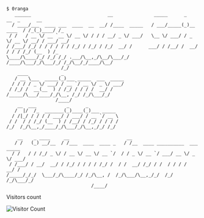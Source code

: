 ```
$ 0ranga
   ______                            __               _____      _            __  _      __ 
  / ____/___  ____ ___  ____  __  __/ /____  _____   / ___/_____(_)__  ____  / /_(_)____/ /_
 / /   / __ \/ __ `__ \/ __ \/ / / / __/ _ \/ ___/   \__ \/ ___/ / _ \/ __ \/ __/ / ___/ __/
/ /___/ /_/ / / / / / / /_/ / /_/ / /_/  __/ /      ___/ / /__/ /  __/ / / / /_/ (__  ) /_  
\____/\____/_/ /_/ /_/ .___/\__,_/\__/\___/_/      /____/\___/_/\___/_/ /_/\__/_/____/\__/  
                    /_/                                                                     
    ____            _                                                                       
   / __ \___  _____(_)___ _____  ___  _____                                                 
  / / / / _ \/ ___/ / __ `/ __ \/ _ \/ ___/                                                 
 / /_/ /  __(__  ) / /_/ / / / /  __/ /                                                     
/_____/\___/____/_/\__, /_/ /_/\___/_/                                                      
                  /____/                                                                    
    __  ___           _      _                                                              
   /  |/  /_  _______(_)____(_)___ _____                                                    
  / /|_/ / / / / ___/ / ___/ / __ `/ __ \                                                   
 / /  / / /_/ (__  ) / /__/ / /_/ / / / /                                                   
/_/  /_/\__,_/____/_/\___/_/\__,_/_/ /_/                                                    
                                                                                            
    __    _ ____     __                     __                                              
   / /   (_) __/__  / /___  ____  ____ _   / /__  ____ __________  ___  _____               
  / /   / / /_/ _ \/ / __ \/ __ \/ __ `/  / / _ \/ __ `/ ___/ __ \/ _ \/ ___/               
 / /___/ / __/  __/ / /_/ / / / / /_/ /  / /  __/ /_/ / /  / / / /  __/ /                   
/_____/_/_/  \___/_/\____/_/ /_/\__, /  /_/\___/\__,_/_/  /_/ /_/\___/_/                    
                               /____/                                                       
```

Visitors count

![Visitor Count](https://profile-counter.glitch.me/0ranga/count.svg)

<!--
**mercvre/mercvre** is a ✨ _special_ ✨ repository because its `README.md` (this file) appears on your GitHub profile.

Here are some ideas to get you started:

- 🔭 I’m currently working on ...
- 🌱 I’m currently learning ...
- 👯 I’m looking to collaborate on ...
- 🤔 I’m looking for help with ...
- 💬 Ask me about ...
- 📫 How to reach me: ...
- 😄 Pronouns: ...
- ⚡ Fun fact: ...
-->
